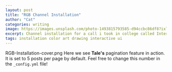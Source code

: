 ```yaml
---
layout: post
title: "RGB Channel Installation"
author: "Cat"
categories: writing
image: https://images.unsplash.com/photo-1493815793585-d94ccbc86df8?ixlib=rb-0.3.5&ixid=eyJhcHBfaWQiOjEyMDd9&s=2417dd2c6b8faf89b92e5dc6bedede78&auto=format&fit=crop&w=2166&q=80
excerpt: Channel installation for a call i took in college called Interface.
tags: installation color art drawing interactive ui
---
```




<a name="{{post.url}}"></a>

RGB-Installation-cover.png
Here we see **Tale's** pagination feature in action. It is set to 5 posts per page by default. Feel free to change this number in the `_config.yml` file!
